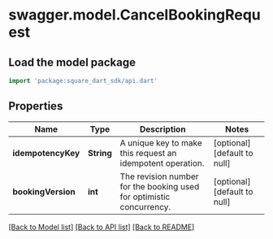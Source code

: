 # swagger.model.CancelBookingRequest

## Load the model package
```dart
import 'package:square_dart_sdk/api.dart'
```

## Properties
Name | Type | Description | Notes
------------ | ------------- | ------------- | -------------
**idempotencyKey** | **String** | A unique key to make this request an idempotent operation. | [optional] [default to null]
**bookingVersion** | **int** | The revision number for the booking used for optimistic concurrency. | [optional] [default to null]

[[Back to Model list]](../README.md#documentation-for-models) [[Back to API list]](../README.md#documentation-for-api-endpoints) [[Back to README]](../README.md)

